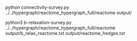 
python connectivity-survey.py ../../hypergraph/reactome_hypergraph_full/reactome output/


python3 b-relaxation-survey.py ../../hypergraph/reactome_hypergraph_full/reactome output/b_relax_reactome.txt output/reactome_hedges.txt 